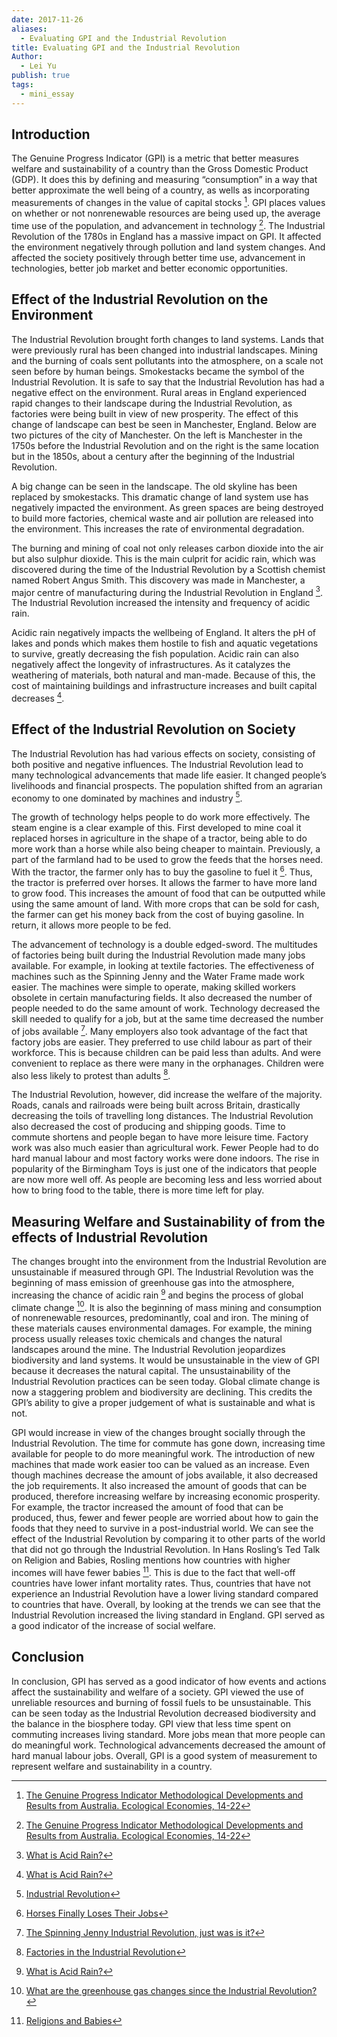 ```yaml
---
date: 2017-11-26
aliases:
  - Evaluating GPI and the Industrial Revolution
title: Evaluating GPI and the Industrial Revolution
Author:
  - Lei Yu
publish: true
tags:
  - mini_essay
---
```

## Introduction
The Genuine Progress Indicator (GPI) is a metric that better measures welfare and sustainability of a country than the Gross Domestic Product (GDP). It does this by defining and measuring “consumption” in a way that better approximate the well being of a country, as wells as incorporating measurements of changes in the value of capital stocks [^Hamilton1999]. GPI places values on whether or not nonrenewable resources are being used up, the average time use of the population, and advancement in technology [^Hamilton1999]. The Industrial Revolution of the 1780s in England has a massive impact on GPI. It affected the environment negatively through pollution and land system changes. And affected the society positively through better time use, advancement in technologies, better job market and better economic opportunities. 

## Effect of the Industrial Revolution on the Environment 
The Industrial Revolution brought forth changes to land systems. Lands that were previously rural has been changed into industrial landscapes. Mining and the burning of coals sent pollutants into the atmosphere, on a scale not seen before by human beings. Smokestacks became the symbol of the Industrial Revolution. It is safe to say that the Industrial Revolution has had a negative effect on the environment. Rural areas in England experienced rapid changes to their landscape during the Industrial Revolution, as factories were being built in view of new prosperity. The effect of this change of landscape can best be seen in Manchester, England. Below are two pictures of the city of Manchester. On the left is Manchester in the 1750s before the Industrial Revolution and on the right is the same location but in the 1850s, about a century after the beginning of the Industrial Revolution.

A big change can be seen in the landscape. The old skyline has been replaced by smokestacks. This dramatic change of land system use has negatively impacted the environment. As green spaces are being destroyed to build more factories, chemical waste and air pollution are released into the environment. This increases the rate of environmental degradation.

The burning and mining of coal not only releases carbon dioxide into the air but also sulphur dioxide. This is the main culprit for acidic rain, which was discovered during the time of the Industrial Revolution by a Scottish chemist named Robert Angus Smith. This discovery was made in Manchester, a major centre of manufacturing during the Industrial Revolution in England [^RinkeshKukreja2017]. The Industrial Revolution increased the intensity and frequency of acidic rain. 

Acidic rain negatively impacts the wellbeing of England. It alters the pH of lakes and ponds which makes them hostile to fish and aquatic vegetations to survive, greatly decreasing the fish population. Acidic rain can also negatively affect the longevity of infrastructures. As it catalyzes the weathering of materials, both natural and man-made. Because of this, the cost of maintaining buildings and infrastructure increases and built capital decreases [^RinkeshKukreja2017].

## Effect of the Industrial Revolution on Society
The Industrial Revolution has had various effects on society, consisting of both positive and negative influences. The Industrial Revolution lead to many technological advancements that made life easier. It changed people’s livelihoods and financial prospects. The population shifted from an agrarian economy to one dominated by machines and industry [^EncyclopediaBritannica2017].

The growth of technology helps people to do work more effectively. The steam engine is a clear example of this. First developed to mine coal it replaced horses in agriculture in the shape of a tractor, being able to do more work than a horse while also being cheaper to maintain. Previously, a part of the farmland had to be used to grow the feeds that the horses need. With the tractor, the farmer only has to buy the gasoline to fuel it [^LivingHistoryFarm2017]. Thus, the tractor is preferred over horses. It allows the farmer to have more land to grow food. This increases the amount of food that can be outputted while using the same amount of land. With more crops that can be sold for cash, the farmer can get his money back from the cost of buying gasoline. In return, it allows more people to be fed.

The advancement of technology is a double edged-sword. The multitudes of factories being built during the Industrial Revolution made many jobs available. For example, in looking at textile factories. The effectiveness of machines such as the Spinning Jenny and the Water Frame made work easier. The machines were simple to operate, making skilled workers obsolete in certain manufacturing fields. It also decreased the number of people needed to do the same amount of work. Technology decreased the skill needed to qualify for a job, but at the same time decreased the number of jobs available [^IntriguingHistory2017]. Many employers also took advantage of the fact that factory jobs are easier. They preferred to use child labour as part of their workforce. This is because children can be paid less than adults. And were convenient to replace as there were many in the orphanages. Children were also less likely to protest than adults [^Trueman2015]. 

The Industrial Revolution, however, did increase the welfare of the majority. Roads, canals and railroads were being built across Britain, drastically decreasing the toils of travelling long distances. The Industrial Revolution also decreased the cost of producing and shipping goods. Time to commute shortens and people began to have more leisure time. Factory work was also much easier than agricultural work. Fewer People had to do hard manual labour and most factory works were done indoors. The rise in popularity of the Birmingham Toys is just one of the indicators that people are now more well off. As people are becoming less and less worried about how to bring food to the table, there is more time left for play.

## Measuring Welfare and Sustainability of from the effects of Industrial Revolution
The changes brought into the environment from the Industrial Revolution are unsustainable if measured through GPI. The Industrial Revolution was the beginning of mass emission of greenhouse gas into the atmosphere, increasing the chance of acidic rain [^RinkeshKukreja2017] and begins the process of global climate change [^AmericanChemicalSociety2007]. It is also the beginning of mass mining and consumption of nonrenewable resources, predominantly, coal and iron. The mining of these materials causes environmental damages. For example, the mining process usually releases toxic chemicals and changes the natural landscapes around the mine. The Industrial Revolution jeopardizes biodiversity and land systems. It would be unsustainable in the view of GPI because it decreases the natural capital. The unsustainability of the Industrial Revolution practices can be seen today. Global climate change is now a staggering problem and biodiversity are declining. This credits the GPI’s ability to give a proper judgement of what is sustainable and what is not. 

GPI would increase in view of the changes brought socially through the Industrial Revolution. The time for commute has gone down, increasing time available for people to do more meaningful work. The introduction of new machines that made work easier too can be valued as an increase. Even though machines decrease the amount of jobs available, it also decreased the job requirements. It also increased the amount of goods that can be produced, therefore increasing welfare by increasing economic prosperity. For example, the tractor increased the amount of food that can be produced, thus, fewer and fewer people are worried about how to gain the foods that they need to survive in a post-industrial world. We can see the effect of the Industrial Revolution by comparing it to other parts of the world that did not go through the Industrial Revolution. In Hans Rosling’s Ted Talk on Religion and Babies, Rosling mentions how countries with higher incomes will have fewer babies [^HansRosling2012]. This is due to the fact that well-off countries have lower infant mortality rates. Thus, countries that have not experience an Industrial Revolution have a lower living standard compared to countries that have. Overall, by looking at the trends we can see that the Industrial Revolution increased the living standard in England. GPI served as a good indicator of the increase of social welfare.

## Conclusion
In conclusion, GPI has served as a good indicator of how events and actions affect the sustainability and welfare of a society. GPI viewed the use of unreliable resources and burning of fossil fuels to be unsustainable. This can be seen today as the Industrial Revolution decreased biodiversity and the balance in the biosphere today. GPI view that less time spent on commuting increases living standard. More jobs mean that more people can do meaningful work. Technological advancements decreased the amount of hard manual labour jobs. Overall, GPI is a good system of measurement to represent welfare and sustainability in a country.


[^Hamilton1999]: [The Genuine Progress Indicator Methodological Developments and Results from Australia. Ecological Economies, 14-22](http://www.geography.ryerson.ca/jmaurer/030_108art/108_030GPI.pdf)

[^AmericanChemicalSociety2007]: [What are the greenhouse gas changes since the Industrial Revolution?](https://www.acs.org/content/acs/en/climatescience/greenhousegases/industrialrevolution.html)

[^Trueman2015]: [Factories in the Industrial Revolution](http://www.historylearningsite.co.uk/britain-1700-to-1900/industrial-revolution/factories-in-the-industrial-revolution/)

[^EncyclopediaBritannica2017]: [Industrial Revolution](https://www.britannica.com/event/Industrial-Revolution)

[^HansRosling2012]: [Religions and Babies](https://www.gapminder.org/videos/religions-and-babies/)

[^IntriguingHistory2017]: [The Spinning Jenny Industrial Revolution, just was is it?](http://www.intriguing-history.com/spinning-jenny-industrial-revolution/)

[^LivingHistoryFarm2017]: [Horses Finally Loses Their Jobs](https://livinghistoryfarm.org/farminginthe40s/machines_13.html)

[^RinkeshKukreja2017]: [What is Acid Rain?](https://www.conserve-energy-future.com/causes-and-effects-of-acid-rain.php)
